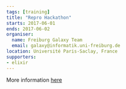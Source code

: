 ```yaml
---
tags: [training]
title: "Repro Hackathon"
starts: 2017-06-01
ends: 2017-06-02
organiser:
  name: Freiburg Galaxy Team
  email: galaxy@informatik.uni-freiburg.de
location: Université Paris-Saclay, France
supporters:
- elixir
---
```


More information [here](https://ifb-elixirfr.github.io/ReproHackathon)